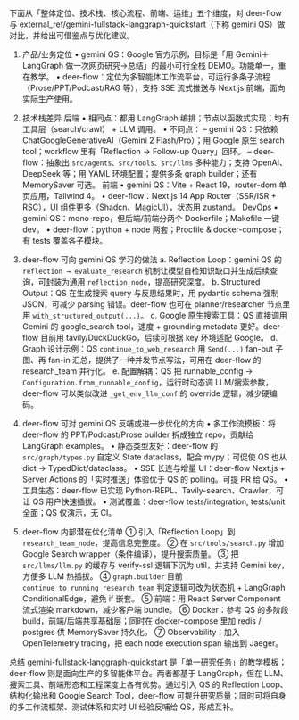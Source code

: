 下面从「整体定位、技术栈、核心流程、前端、运维」五个维度，对 deer-flow 与 external_ref/gemini-fullstack-langgraph-quickstart（下称 gemini QS）做对比，并给出可借鉴点与优化建议。

1. 产品/业务定位
   • gemini QS：Google 官方示例，目标是「用 Gemini＋LangGraph 做一次网页研究→总结」的最小可行全栈 DEMO。功能单一，重在教学。
   • deer-flow：定位为多智能体工作流平台，可运行多条子流程（Prose/PPT/Podcast/RAG 等），支持 SSE 流式推送与 Next.js 前端，面向实际生产使用。

2. 技术栈差异
   后端
   • 相同点：都用 LangGraph 编排；节点以函数式实现；均有工具层（search/crawl） + LLM 调用。
   • 不同点：
     – gemini QS：只依赖 ChatGoogleGenerativeAI（Gemini 2 Flash/Pro）；用 Google 原生 search tool；workflow 里有「Reflection → Follow-up Query」回环。
     – deer-flow：抽象出 `src/agents、src/tools、src/llms` 多种能力；支持 OpenAI、DeepSeek 等；用 YAML 环境配置；提供多条 graph builder；还有 MemorySaver 可选。
   前端
   • gemini QS：Vite + React 19，router-dom 单页应用，Tailwind 4。
   • deer-flow：Next.js 14 App Router（SSR/ISR + RSC），UI 组件更多（Shadcn、MagicUI），状态用 zustand。
   DevOps
   • gemini QS：mono-repo，但后端/前端分两个 Dockerfile；Makefile 一键 dev。
   • deer-flow：python + node 两套；Procfile & docker-compose；有 tests 覆盖各子模块。

3. deer-flow 可向 gemini QS 学习的做法
   a. Reflection Loop：gemini QS 的 `reflection → evaluate_research` 机制让模型自检知识缺口并生成后续查询，可封装为通用 `reflection_node`，提高研究深度。
   b. Structured Output：QS 在生成搜索 query 与反思结果时，用 pydantic schema 强制 JSON，可减少 parsing 错误。deer-flow 也可在 planner/researcher 节点里用 `with_structured_output(...)`。
   c. Google 原生搜索工具：QS 直接调用 Gemini 的 google_search tool，速度 + grounding metadata 更好。deer-flow 目前用 tavily/DuckDuckGo，后续可根据 key 环境适配 Google。
   d. Graph 设计示例：QS `continue_to_web_research` 用 `Send(...)` fan-out 子图、再 fan-in 汇总，提供了一种并发节点写法，可用在 deer-flow 的 research_team 并行化。
   e. 配置解耦：QS 把 runnable_config → `Configuration.from_runnable_config`，运行时动态调 LLM/搜索参数，deer-flow 可以类似改进 `_get_env_llm_conf` 的 override 逻辑，减少硬编码。

4. deer-flow 可对 gemini QS 反哺或进一步优化的方向
   • 多工作流模板：将 deer-flow 的 PPT/Podcast/Prose builder 拆成独立 repo，贡献给 LangGraph examples。
   • 静态类型友好：deer-flow 的 `src/graph/types.py` 自定义 State dataclass，配合 mypy；可促使 QS 也从 dict → TypedDict/dataclass。
   • SSE 长连与增量 UI：deer-flow Next.js + Server Actions 的「实时推送」体验优于 QS 的 polling。可提 PR 给 QS。
   • 工具生态：deer-flow 已实现 Python-REPL、Tavily-search、Crawler，可让 QS 用户快速插拔。
   • 测试覆盖：deer-flow tests/integration, tests/unit 全面；QS 仅演示，无 CI。

5. deer-flow 内部潜在优化清单
   ① 引入「Reflection Loop」到 `research_team_node`，提高信息完整度。
   ② 在 `src/tools/search.py` 增加 Google Search wrapper（条件编译），提升搜索质量。
   ③ 把 `src/llms/llm.py` 的缓存与 verify-ssl 逻辑下沉为 util，并支持 Gemini key，方便多 LLM 热插拔。
   ④ `graph.builder` 目前 `continue_to_running_research_team` 判定逻辑可改为状态机 + LangGraph ConditionalEdge，避免 if 嵌套。
   ⑤ 前端：用 React Server Component 流式渲染 markdown，减少客户端 bundle。
   ⑥ Docker：参考 QS 的多阶段 build，前端/后端共享基础层；同时在 docker-compose 里加 redis / postgres 供 MemorySaver 持久化。
   ⑦ Observability：加入 OpenTelemetry tracing，把 each node execution span 输出到 Jaeger。

总结
gemini-fullstack-langgraph-quickstart 是「单一研究任务」的教学模板；deer-flow 则是面向生产的多智能体平台。两者都基于 LangGraph，但在 LLM、搜索工具、前端形态和工程深度上各有优势。通过引入 QS 的 Reflection Loop、结构化输出和 Google Search Tool，deer-flow 可提升研究质量；同时可将自身的多工作流框架、测试体系和实时 UI 经验反哺给 QS，形成互补。